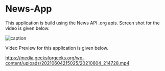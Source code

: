 # News-App
This application is build using the News API .org apis.
Screen shot for the video is given below.

![caption](https://media.geeksforgeeks.org/wp-content/uploads/20210604223018/20210604221826.gif)

Video Preview for this application is given below. 

https://media.geeksforgeeks.org/wp-content/uploads/20210604215025/20210604_214728.mp4

